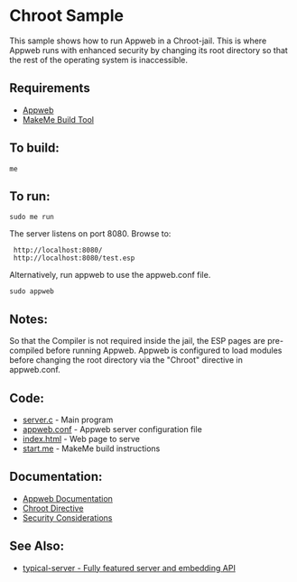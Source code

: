 Chroot Sample
===

This sample shows how to run Appweb in a Chroot-jail. This is where Appweb runs with enhanced
security by changing its root directory so that the rest of the operating system is inaccessible.

Requirements
---
* [Appweb](https://embedthis.com/appweb/download.html)
* [MakeMe Build Tool](https://embedthis.com/e/download.html)

To build:
---
    me 

To run:
---
    sudo me run

The server listens on port 8080. Browse to:

     http://localhost:8080/
     http://localhost:8080/test.esp

Alternatively, run appweb to use the appweb.conf file.

    sudo appweb

Notes:
---
So that the Compiler is not required inside the jail, the ESP pages are pre-compiled before running Appweb.
Appweb is configured to load modules before changing the root directory via the "Chroot" directive in appweb.conf.

Code:
---
* [server.c](server.c) - Main program
* [appweb.conf](appweb.conf) - Appweb server configuration file
* [index.html](index.html) - Web page to serve
* [start.me](start.me) - MakeMe build instructions

Documentation:
---
* [Appweb Documentation](https://embedthis.com/appweb/doc/index.html)
* [Chroot Directive](https://embedthis.com/appweb/doc/users/dir/server.html#chroot)
* [Security Considerations](https://embedthis.com/appweb/doc/users/security.html)

See Also:
---
* [typical-server - Fully featured server and embedding API](../typical-server/README.md)
